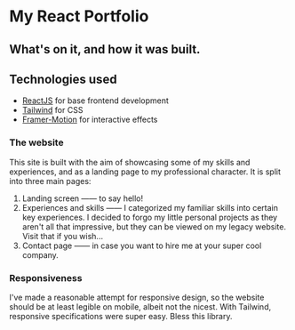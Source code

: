 # My React Portfolio

## What's on it, and how it was built.

## Technologies used

- [ReactJS](https://react.dev/) for base frontend development
- [Tailwind](https://tailwindcss.com/) for CSS
- [Framer-Motion](https://www.framer.com/motion/) for interactive effects

### The website

This site is built with the aim of showcasing some of my skills and experiences, and as a landing page to my professional character.
It is split into three main pages:

1. Landing screen —— to say hello!
2. Experiences and skills —— I categorized my familiar skills into certain key experiences. I decided to forgo my little personal projects as they aren't all that impressive, but they can be viewed on my legacy website. Visit that if you wish...
3. Contact page —— in case you want to hire me at your super cool company.

### Responsiveness

I've made a reasonable attempt for responsive design, so the website should be at least legible on mobile, albeit not the nicest. With Tailwind, responsive specifications were super easy. Bless this library.
